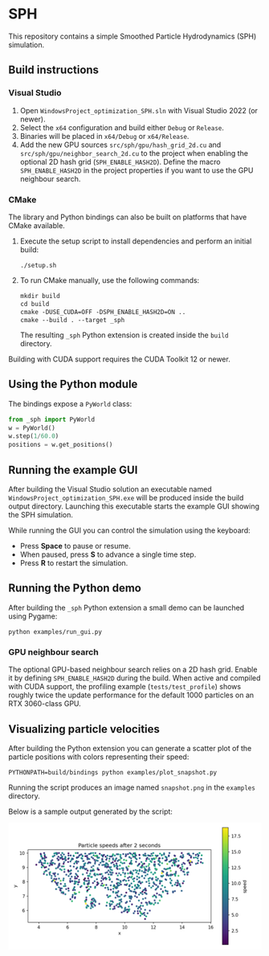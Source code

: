 # SPH

This repository contains a simple Smoothed Particle Hydrodynamics (SPH) simulation.

## Build instructions

### Visual Studio

1. Open `WindowsProject_optimization_SPH.sln` with Visual Studio 2022 (or
   newer).
2. Select the `x64` configuration and build either `Debug` or `Release`.
3. Binaries will be placed in `x64/Debug` or `x64/Release`.
4. Add the new GPU sources `src/sph/gpu/hash_grid_2d.cu` and
   `src/sph/gpu/neighbor_search_2d.cu` to the project when enabling the
   optional 2D hash grid (`SPH_ENABLE_HASH2D`).
   Define the macro `SPH_ENABLE_HASH2D` in the project properties if you want
   to use the GPU neighbour search.

### CMake

The library and Python bindings can also be built on platforms that have
CMake available.

1. Execute the setup script to install dependencies and perform an initial
   build:

   ```console
   ./setup.sh
   ```

2. To run CMake manually, use the following commands:

   ```console
   mkdir build
   cd build
   cmake -DUSE_CUDA=OFF -DSPH_ENABLE_HASH2D=ON ..
   cmake --build . --target _sph
   ```

   The resulting `_sph` Python extension is created inside the `build`
   directory.

Building with CUDA support requires the CUDA Toolkit 12 or newer.

## Using the Python module

The bindings expose a `PyWorld` class:

```python
from _sph import PyWorld
w = PyWorld()
w.step(1/60.0)
positions = w.get_positions()
```

## Running the example GUI

After building the Visual Studio solution an executable named
`WindowsProject_optimization_SPH.exe` will be produced inside the build
output directory.  Launching this executable starts the example GUI
showing the SPH simulation.

While running the GUI you can control the simulation using the keyboard:

- Press **Space** to pause or resume.
- When paused, press **S** to advance a single time step.
- Press **R** to restart the simulation.

## Running the Python demo

After building the `_sph` Python extension a small demo can be launched
using Pygame:

```console
python examples/run_gui.py
```

### GPU neighbour search

The optional GPU-based neighbour search relies on a 2D hash grid. Enable it by
defining `SPH_ENABLE_HASH2D` during the build. When active and compiled with CUDA
support, the profiling example (`tests/test_profile`) shows roughly twice the
update performance for the default 1000 particles on an RTX 3060-class GPU.

## Visualizing particle velocities

After building the Python extension you can generate a scatter plot of the
particle positions with colors representing their speed:

```console
PYTHONPATH=build/bindings python examples/plot_snapshot.py
```

Running the script produces an image named `snapshot.png` in the
`examples` directory.

Below is a sample output generated by the script:

![Particle velocities](snapshot.png)
